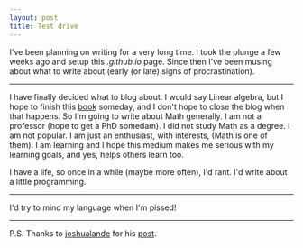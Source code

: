 ```yaml
---
layout: post
title: Test drive
---
```


I've been planning on writing for a very long time. I took the plunge a few weeks ago and setup this *.github.io* page. 
Since then I've been musing about what to write about (early (or late) signs of procrastination).

---

I have finally decided what to blog about. I would say Linear algebra, but I hope to finish this [book](http://www.amazon.com/Linear-Algebra-Its-Applications-Edition/dp/0030105676) someday, and I don't hope to close the blog when that happens. So I'm going to write about Math generally.
I am not a professor (hope to get a PhD somedam). I did not study Math as a degree. I am not popular.
I am just an enthusiast, with interests, (Math is one of them). I am learning and I hope this medium makes me serious
with my learning goals, and yes, helps others learn too.

I have a life, so once in a while (maybe more often), I'd rant. I'd write about a little programming.

---

I'd try to mind my language when I'm pissed!

---

P.S. Thanks to [joshualande](http://joshualande.com) for his [post](http://joshualande.com/jekyll-github-pages-poole/).

